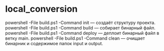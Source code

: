 # local_conversion

powershell -File build.ps1 -Command init — создаёт структуру проекта.
powershell -File build.ps1 -Command build — собирает бинарный файл.
powershell -File build.ps1 -Command deploy — деплоит бинарный файл в ветку main.
powershell -File build.ps1 -Command clean — очищает бинарник и содержимое папок input и output.
